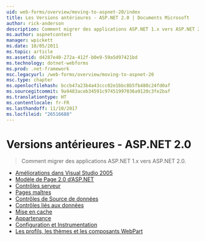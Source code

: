 ```yaml
---
uid: web-forms/overview/moving-to-aspnet-20/index
title: Les Versions antérieures - ASP.NET 2.0 | Documents Microsoft
author: rick-anderson
description: Comment migrer des applications ASP.NET 1.x vers ASP.NET 2.0.
ms.author: aspnetcontent
manager: wpickett
ms.date: 10/05/2011
ms.topic: article
ms.assetid: d4287e40-272a-412f-b0e9-59a5d97421bd
ms.technology: dotnet-webforms
ms.prod: .net-framework
msc.legacyurl: /web-forms/overview/moving-to-aspnet-20
msc.type: chapter
ms.openlocfilehash: bccb47a23b4a43ccc02e1bbc8b5fb480c24fd0af
ms.sourcegitcommit: 9a9483aceb34591c97451997036a9120c3fe2baf
ms.translationtype: HT
ms.contentlocale: fr-FR
ms.lasthandoff: 11/10/2017
ms.locfileid: "26516688"
---
```

<a name="older-versions---aspnet-20"></a>Versions antérieures - ASP.NET 2.0
====================
> Comment migrer des applications ASP.NET 1.x vers ASP.NET 2.0.


- [Améliorations dans Visual Studio 2005](improvements-in-visual-studio-2005.md)
- [Modèle de Page 2.0 d’ASP.NET](the-asp-net-2-0-page-model.md)
- [Contrôles serveur](server-controls.md)
- [Pages maîtres](master-pages.md)
- [Contrôles de Source de données](data-source-controls.md)
- [Contrôles liés aux données](data-bound-controls.md)
- [Mise en cache](caching.md)
- [Appartenance](membership.md)
- [Configuration et Instrumentation](configuration-and-instrumentation.md)
- [Les profils, les thèmes et les composants WebPart](profiles-themes-and-web-parts.md)
